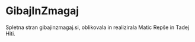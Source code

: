 # GibajInZmagaj
Spletna stran gibajinzmagaj.si, oblikovala in realizirala Matic Repše in Tadej Hiti.
